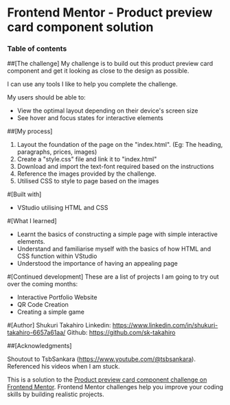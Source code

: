 # Frontend Mentor - Product preview card component solution

### Table of contents

##[The challenge]
My challenge is to build out this product preview card component and get it looking as close to the design as possible.

I can use any tools I like to help you complete the challenge.

My users should be able to:

- View the optimal layout depending on their device's screen size
- See hover and focus states for interactive elements


##[My process]
1. Layout the foundation of the page on the "index.html". (Eg: The heading, paragraphs, prices, images)
2. Create a "style.css" file and link it to "index.html"
3. Download and import the text-font required based on the instructions
4. Reference the images provided by the challenge.
5. Utilised CSS to style to page based on the images


#[Built with]
- VStudio utilising HTML and CSS


#[What I learned]
- Learnt the basics of constructing a simple page with simple interactive elements.
- Understand and familiarise myself with the basics of how HTML and CSS function within VStudio
- Understood the importance of having an appealing page


#[Continued development]
These are a list of projects I am going to try out over the coming months:
- Interactive Portfolio Website
- QR Code Creation
- Creating a simple game


#[Author]
Shukuri Takahiro
Linkedin: https://www.linkedin.com/in/shukuri-takahiro-6657a61aa/
Github: https://github.com/sk-takahiro


##[Acknowledgments]

Shoutout to TsbSankara (https://www.youtube.com/@tsbsankara). Referenced his videos when I am stuck. 

This is a solution to the [Product preview card component challenge on Frontend Mentor](https://www.frontendmentor.io/challenges/product-preview-card-component-GO7UmttRfa). Frontend Mentor challenges help you improve your coding skills by building realistic projects. 
